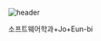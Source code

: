 ![header](https://capsule-render.vercel.app/api?type=shark&color=ffd580&text=소프트웨어학과+Jo+Eun-bi+🦆&fontSize=40&fontColor=006400)


소프트웨어학과+Jo+Eun-bi

